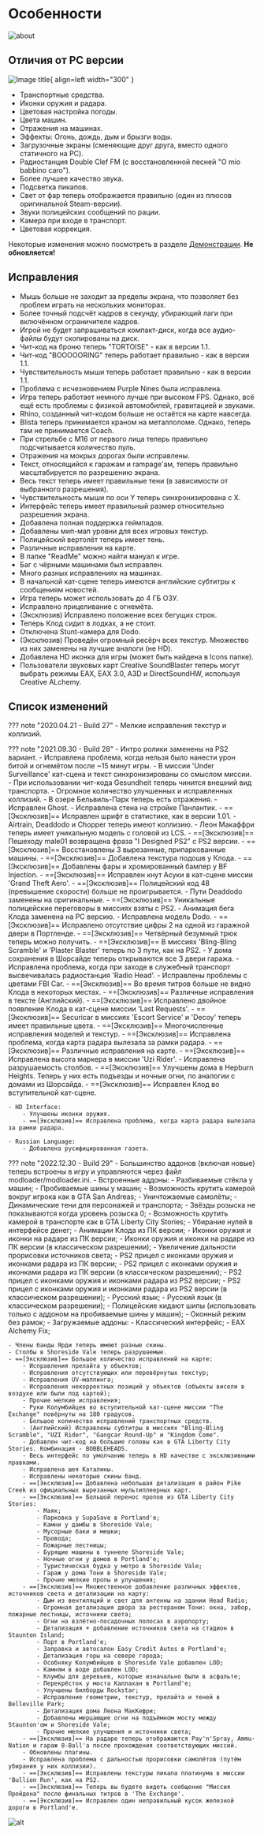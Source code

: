 # Особенности

![about](../../assets/gta3/about_heli.png)

## Отличия от PC версии

![Image title](../../assets/gta3/gta3uc.png){ align=left width="300" }

- Транспортные средства.
- Иконки оружия и радара.
- Цветовая настройка погоды.
- Цвета машин.
- Отражения на машинах.
- Эффекты: Огонь, дождь, дым и брызги воды.
- Загрузочные экраны (сменяющие друг друга, вместо одного статичного на PC).
- Радиостанция Double Clef FM (с восстановленной песней "O mio babbino caro").
- Более лучшее качество звука.
- Подсветка пикапов.
- Свет от фар теперь отображается правильно (один из плюсов оригинальной Steam-версии).
- Звуки полицейских сообщений по рации.
- Камера при входе в транспорт.
- Цветовая коррекция.

Некоторые изменения можно посмотреть в разделе [Демонстрации](demonstration.md). **Не обновляется!**

## Исправления

- Мышь больше не заходит за пределы экрана, что позволяет без проблем играть на нескольких мониторах.
- Более точный подсчёт кадров в секунду, убирающий лаги при включённом ограничителе кадров.
- Игрой не будет запрашиваться компакт-диск, когда все аудио-файлы будут скопированы на диск.
- Чит-код на броню теперь "TORTOISE" - как в версии 1.1.
- Чит-код "BOOOOORING" теперь работает правильно - как в версии 1.1.
- Чувствительность мыши теперь работает правильно - как в версии 1.1.
- Проблема с исчезновением Purple Nines была исправлена.
- Игра теперь работает немного лучше при высоком FPS. Однако, всё ещё есть проблемы с физикой автомобилей, гравитацией и звуками.
- Rhino, созданный чит-кодом больше не остаётся на карте навсегда.
- Blista теперь принимается краном на металлоломе. Однако, теперь там не принимается Coach.
- При стрельбе с M16 от первого лица теперь правильно подсчитывается количество пуль.
- Отражения на мокрых дорогах были исправлены.
- Текст, относящийся к гаражам и rampage'ам, теперь правильно масштабируется по разрешению экрана.
- Весь текст теперь имеет правильные тени (в зависимости от выбранного разрешения).
- Чувствительность мыши по оси Y теперь синхронизирована с X.
- Интерфейс теперь имеет правильный размер относительно разрешения экрана.
- Добавлена полная поддержка геймпадов.
- Добавлены мип-мап уровни для всех игровых текстур.
- Полицейский вертолёт теперь имеет тень.
- Различные исправления на карте.
- В папке "ReadMe" можно найти мануал к игре.
- Баг с чёрными машинами был исправлен.
- Много разных исправлениях на машинах.
- В начальной кат-сцене теперь имеются английские субтитры к сообщениям новостей.
- Игра теперь может использовать до 4 ГБ ОЗУ.
- Исправлено прицеливание с огнемёта.
- (Эксклюзив) Исправлено положение всех бегущих строк.
- Теперь Клод сидит в лодках, а не стоит.
- Отключена Stunt-камера для Dodo.
- (Эксклюзив) Проведён огромный ресёрч всех текстур. Множество из них заменены на лучшие аналоги (не HD).
- Добавлена HD иконка для игры (может быть найдена в Icons папке).
- Пользователи звуковых карт Creative SoundBlaster теперь могут выбрать режимы EAX, EAX 3.0, A3D и DirectSoundHW, используя Creative ALchemy.

## Список изменений

??? note "2020.04.21 - Build 27"
    - Мелкие исправления текстур и коллизий.

??? note "2021.09.30 - Build 28"
    - Интро ролики заменены на PS2 вариант.
    - Исправлена проблема, когда нельзя было нанести урон битой и огнемётом после ~15 минут игры.
    - В миссии 'Under Surveillance' кат-сцена и текст синхронизированы со смыслом миссии.
    - При использовании чит-кода Gesundheit теперь чинится внешний вид транспорта.
    - Огромное количество улучшенных и исправленных коллизий.
    - В озере Бельвиль-Парк теперь есть отражения.
    - Исправлен Ghost.
    - Исправлена стена на стройке Панлантик.
    - ==[Эксклюзив]== Исправлен шрифт в статистике, как в версии 1.01.
    - Airtrain, Deaddodo и Chopper теперь имеют коллизию.
    - Леон Макаффри теперь имеет уникальную модель с головой из LCS.
    - ==[Эксклюзив]== Пешеходу male01 возвращена фраза "I Designed PS2" с PS2 версии.
    - ==[Эксклюзив]== Восстановлены 3 вырезанные, припаркованные машины.
    - ==[Эксклюзив]== Добавлена текстура подошв у Клода.
    - ==[Эксклюзив]== Добавлены фары и хромированный бампер у BF Injection.
    - ==[Эксклюзив]== Исправлен кнут Асуки в кат-сцене миссии 'Grand Theft Aero'.
    - ==[Эксклюзив]== Полицейский код 48 (превышение скорости) больше не проигрывается.
    - Пути Deaddodo заменены на оригинальные.
    - ==[Эксклюзив]== Уникальные полицейские переговоры в миссиях взяты с PS2.
    - Анимация бега Клода заменена на PC версию.
    - Исправлена модель Dodo.
    - ==[Эксклюзив]== Исправлено отсутствие цифры 2 на одной из гаражной двери в Портленде.
    - ==[Эксклюзив]== Четвёрный безумный трюк теперь можно получить.
    - ==[Эксклюзив]== В миссиях 'Bling-Bling Scramble' и 'Plaster Blaster' теперь по 3 пути, как на PS2.
    - У дома сохранения в Шорсайде теперь открываются все 3 двери гаража.
    - Исправлена проблема, когда при заходе в служебный транспорт высвечивалась радиостанция 'Radio Head'.
    - Исправлены проблемы с цветами FBI Car.
    - ==[Эксклюзив]== Во время титров больше не видно Клода в некоторых местах.
    - ==[Эксклюзив]== Различные исправления в тексте (Английский).
    - ==[Эксклюзив]== Исправлено двойное появление Клода в кат-сцене миссии 'Last Requests'.
    - ==[Эксклюзив]== Securicar в миссиях 'Escort Service' и 'Decoy' теперь имеет правильные цвета.
    - ==[Эксклюзив]== Многочисленные исправления моделей и текстур.
    - ==[Эксклюзив]== Исправлена проблема, когда карта радара вылезала за рамки радара.
    - ==[Эксклюзив]== Различные исправления на карте.
    - ==[Эксклюзив]== Исправлена высота маркера в миссии 'Uzi Rider'.
    - Исправлена разрушаемость столбов.
    - ==[Эксклюзив]== Улучшены дома в Hepburn Heights. Теперь у них есть подъезды и ночные огни, по аналогии с домами из Шорсайда.
    - ==[Эксклюзив]== Исправлен Клод во вступительной кат-сцене.


    - HD Interface:
        - Улучшены иконки оружия.
        - ==[Эксклюзив]== Исправлена проблема, когда карта радара вылезала за рамки радара.

    - Russian Language:
        - Добавлена русифицированная газета.

??? note "2022.12.30 - Build 29"
    - Большинство аддонов (включая новые) теперь встроены в игру и управляются через файл modloader/modloader.ini.
    - Встроенные аддоны:
        - Разбиваемые стёкла у машин;
        - Пробиваемые шины у машин;
        - Возможность крутить камерой вокруг игрока как в GTA San Andreas;
        - Уничтожаемые самолёты;
        - Динамические тени для персонажей и транспорта;
        - Звёзды розыска не показываются когда уровень розыска 0;
        - Возможность крутить камерой в транспорте как в GTA Liberty City Stories;
        - Убирание нулей в интерфейсе денег;
        - Анимации Клода из ПК версии;
        - Иконки оружия и иконки на радаре из ПК версии;
        - Иконки оружия и иконки на радаре из ПК версии (в классическом разрешении);
        - Увеличение дальности прорисовки источников света;
        - PS2 прицел с иконками оружия и иконками радара из ПК версии;
        - PS2 прицел с иконками оружия и иконками радара из ПК версии (в классическом разрешении);
        - PS2 прицел с иконками оружия и иконками радара из PS2 версии;
        - PS2 прицел с иконками оружия и иконками радара из PS2 версии (в классическом разрешении);
        - Русский язык;
        - Русский язык (в классическом разрешении);
        - Полицейские кидают шипы (использовать только с аддоном на пробиваемые шины у машин);
        - Оконный режим без рамок;
    - Загружаемые аддоны:
        - Классический интерфейс;
        - EAX Alchemy Fix;

    - Члены банды Ярди теперь имеют разные скины.
    - Столбы в Shoreside Vale теперь разрушаемые.
    - ==[Эксклюзив]== Большое количество исправлений на карте:
        - Исправления прелайта у объектов;
        - Исправления отсутствующих или перевёрнутых текстур;
        - Исправления UV-маппинга;
        - Исправления некорректных позиций у объектов (объекты висели в воздухе или были под картой);
        - Прочие мелкие исправления;
        - Руки Колумбийцев во вступительной кат-сцене миссии "The Exchange" повёрнуты на 180 градусов.
        - Большое количество исправлений транспортных средств.
        - (Английский) Исправлены субтитры в миссиях "Bling-Bling Scramble", "UZI Rider", "Gangcar Round-Up" и "Kingdom Come".
        - Добавлен чит-код на большие головы как в GTA Liberty City Stories. Комбинация - BOBBLEHEADS.
        - Весь интерфейс по умолчанию теперь в HD качестве с эксклюзивными правками.
        - Исправлена шея Каталины.
        - Исправлены некоторые скины банд.
        - ==[Эксклюзив]== Добавлена небольшая детализация в район Pike Creek из официальных вырезанных мультиплеерных карт.
        - ==[Эксклюзив]== Большой перенос пропов из GTA Liberty City Stories:
            - Маяк;
            - Парковка у SupaSave в Portland'е;
            - Камни у дамбы в Shoreside Vale;
            - Мусорные баки и мешки;
            - Провода;
            - Пожарные лестницы;
            - Бурящие машины в туннеле Shoreside Vale;
            - Ночные огни у домов в Portland'е;
            - Туристическая будка у метро в Shoreside Vale;
            - Гараж у дома Тони в Shoreside Vale;
            - Прочие мелкие пропы и улучшения;
        - ==[Эксклюзив]== Множественное добавление различных эффектов, источников света и детализации на карту:
            - Дым из вентиляций и свет для антенны на здании Head Radio;
            - Огромная детализация двора за рестораном Тони: окна, забор, пожарные лестницы, источники света;
            - Огни на взлётно-посадочных полосах в аэропорту;
            - Детализация + добавление источников света на стадион в Staunton Island;
            - Порт в Portland'е;
            - Заправка и автосалон Easy Credit Autos в Portland'е;
            - Детализация горы на севере города;
            - Особняку Колумбийцев в Shoreside Vale добавлен LOD;
            - Камням в воде добавлен LOD;
            - Клумбы для деревьев, которые изначально были в асфальте;
            - Перекрёсток у моста Каллахан в Portland'е;
            - Улучшены билборды Rockstar;
            - Исправление геометрии, текстур, прелайта и теней в Belleville Park;
            - Детализация дома Леона МакКефри;
            - Добавлены мерцающие огни на подъёмном мосту между Staunton'ом и Shoreside Vale;
            - Прочие мелкие улучшения и источники света;
        - ==[Эксклюзив]== На радаре теперь отображаются Pay'n'Spray, Ammu-Nation и гараж 8-Ball'а после прохождения соответствующих миссий.
        - Обновлены плагины.
        - Исправлена проблема с дальностью прорисовки самолётов (путём убирания у них коллизии).
        - ==[Эксклюзив]== Исправлены текстуры пикапа платинума в миссии 'Bullion Run', как на PS2.
        - ==[Эксклюзив]== Теперь вы будете видеть сообщение "Миссия Пройдена" после финальных титров в 'The Exchange'.
        - ==[Эксклюзив]== Исправлен один неправильный кусок железной дороги в Portland'е.

![alt](../../assets/gta3/char_0005.png)